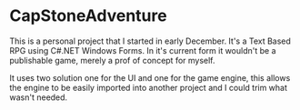 # CapStoneAdventure
This is a personal project that I started in early December. It's a Text Based RPG using C#.NET Windows Forms.
In it's current form it wouldn't be a publishable game, merely a prof of concept for myself.

It uses two solution one for the UI and one for the game engine, this allows the engine to be easily imported into another project and I could trim what wasn't needed.
